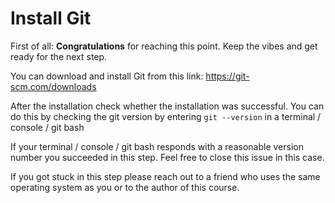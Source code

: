 # Install Git

First of all: **Congratulations** for reaching this point. Keep the vibes and get ready for the next step.  

You can download and install Git from this link: https://git-scm.com/downloads

After the installation check whether the installation was successful. You can do this by checking the git version by entering ```git --version``` in a terminal / console / git bash

If your terminal / console / git bash responds with a reasonable version number you succeeded in this step. Feel free to close this issue in this case.

If you got stuck in this step please reach out to a friend who uses the same operating system as you or to the author of this course.